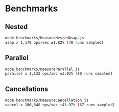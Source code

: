 # Benchmarks

## Nested

```bash
node benchmarks/MeasureNestedAsap.js
asap x 1,170 ops/sec ±1.82% (78 runs sampled)
```

## Parallel

```bash
node benchmarks/MeasureParallel.js
parallel x 1,133 ops/sec ±3.03% (80 runs sampled)
```

## Cancellations

```bash
node benchmarks/MeasureCancellation.js
cancel x 206,648 ops/sec ±43.97% (67 runs sampled)
```
